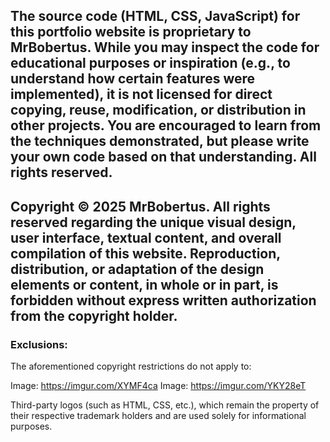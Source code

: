## The source code (HTML, CSS, JavaScript) for this portfolio website is proprietary to MrBobertus. While you may inspect the code for educational purposes or inspiration (e.g., to understand how certain features were implemented), it is not licensed for direct copying, reuse, modification, or distribution in other projects. You are encouraged to learn from the techniques demonstrated, but please write your own code based on that understanding. All rights reserved.

## Copyright © 2025 MrBobertus. All rights reserved regarding the unique visual design, user interface, textual content, and overall compilation of this website. Reproduction, distribution, or adaptation of the design elements or content, in whole or in part, is forbidden without express written authorization from the copyright holder.

### Exclusions:
The aforementioned copyright restrictions do not apply to:

Image: https://imgur.com/XYMF4ca
Image: https://imgur.com/YKY28eT

Third-party logos (such as HTML, CSS, etc.), which remain the property of their respective trademark holders and are used solely for informational purposes.
